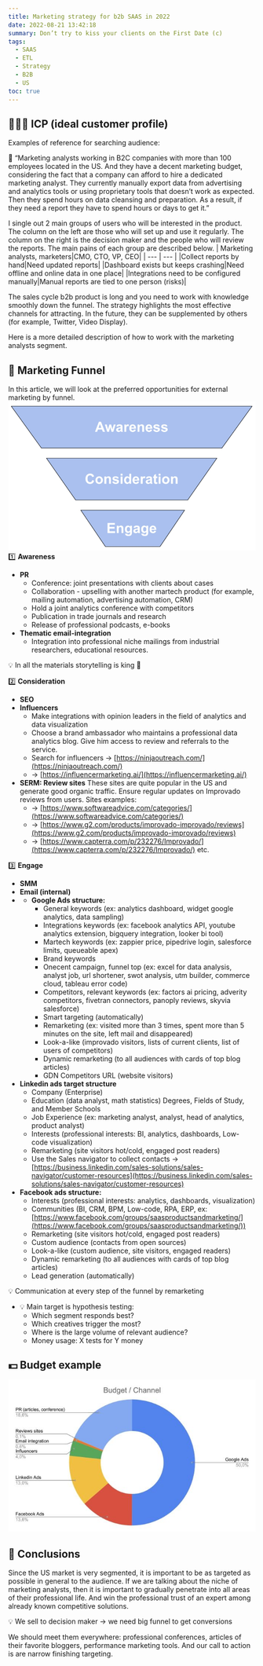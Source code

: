 ```yaml
---
title: Marketing strategy for b2b SAAS in 2022
date: 2022-08-21 13:42:18
summary: Don’t try to kiss your clients on the First Date (c)
tags:
  - SAAS
  - ETL
  - Strategy
  - B2B
  - US
toc: true
---
```


## 👨🏻‍💻 ICP (ideal customer profile)
Examples of reference for searching audience:

📍 “Marketing analysts working in B2C companies with more than 100 employees located in the US. And they have a decent marketing budget, considering the fact that a company can afford to hire a dedicated marketing analyst. They currently manually export data from advertising and analytics tools or using proprietary tools that doesn’t work as expected. Then they spend hours on data cleansing and preparation. As a result, if they need a report they have to spend hours or days to get it.”

I single out 2 main groups of users who will be interested in the product. The column on the left are those who will set up and use it regularly. The column on the right is the decision maker and the people who will review the reports. The main pains of each group are described below.
| Marketing analysts, marketers|CMO, CTO, VP, CEO|
| --- | --- |
|Collect reports by hand|Need updated reports|
|Dashboard exists but keeps crashing|Need offline and online data in one place|
|Integrations need to be configured manually|Manual reports are tied to one person (risks)|

The sales cycle b2b product is long and you need to work with knowledge smoothly down the funnel. The strategy highlights the most effective channels for attracting. In the future, they can be supplemented by others (for example, Twitter, Video Display).

Here is a more detailed description of how to work with the marketing analysts segment.

## 📣 Marketing Funnel
In this article, we will look at the preferred opportunities for external marketing by funnel.
![](funnel.jpg)
1️⃣ **Awareness**
- **PR**
    - Conference: joint presentations with clients about cases
    - Collaboration - upselling with another martech product (for example, mailing automation, advertising automation, CRM)
    - Hold a joint analytics conference with competitors
    - Publication in trade journals and research
    - Release of professional podcasts, e-books
- **Thematic email-integration**
    - Integration into professional niche mailings from industrial researchers, educational resources.

💡 In all the materials storytelling is king 👑

2️⃣ **Consideration**
- **SEO**
- **Influencers**
    - Make integrations with opinion leaders in the field of analytics and data visualization
    - Choose a brand ambassador who maintains a professional data analytics blog. Give him access to review and referrals to the service.
    - Search for influencers → [https://ninjaoutreach.com/](https://ninjaoutreach.com/)
    - → [https://influencermarketing.ai/](https://influencermarketing.ai/)
- **SERM: Review sites**
    These sites are quite popular in the US and generate good organic traffic. Ensure regular updates on Improvado reviews from users. Sites examples:
    - → [https://www.softwareadvice.com/categories/](https://www.softwareadvice.com/categories/)
    - → [https://www.g2.com/products/improvado-improvado/reviews](https://www.g2.com/products/improvado-improvado/reviews)
    - → [https://www.capterra.com/p/232276/Improvado/](https://www.capterra.com/p/232276/Improvado/) etc.

3️⃣ **Engage**
- **SMM**
- **Email (internal)**
- - **Google Ads structure:**    
    - General keywords (ex: analytics dashboard, widget google analytics, data sampling)
    - Integrations keywords (ex: facebook analytics API, youtube analytics extension, bigquery integration, looker bi tool)
    - Martech keywords (ex: zappier price, pipedrive login, salesforce limits, queueable apex)
    - Brand keywords
    - Onecent campaign, funnel top (ex: excel for data analysis, analyst job, url shortener, swot analysis, utm builder, commerce cloud, tableau error code)
    - Competitors, relevant keywords (ex: factors ai pricing, adverity competitors, fivetran connectors, panoply reviews, skyvia salesforce)
    - Smart targeting (automatically)
    - Remarketing (ex: visited more than 3 times, spent more than 5 minutes on the site, left mail and disappeared)
    - Look-a-like (improvado visitors, lists of current clients, list of users of competitors)
    - Dynamic remarketing (to all audiences with cards of top blog articles)
    - GDN Competitors URL (website visitors)
- **Linkedin ads target structure**
    - Company (Enterprise)
    - Education (data analyst, math statistics) Degrees, Fields of Study, and Member Schools
    - Job Experience (ex: marketing analyst, analyst, head of analytics, product analyst)
    - Interests (professional interests: BI, analytics, dashboards, Low-code visualization)
    - Remarketing (site visitors hot/cold, engaged post readers)
    - Use the Sales navigator to collect contacts → [https://business.linkedin.com/sales-solutions/sales-navigator/customer-resources](https://business.linkedin.com/sales-solutions/sales-navigator/customer-resources)
- **Facebook ads structure:**    
    - Interests (professional interests: analytics, dashboards, visualization)
    - Communities (BI, CRM, BPM, Low-code, RPA, ERP, ex: [https://www.facebook.com/groups/saasproductsandmarketing/](https://www.facebook.com/groups/saasproductsandmarketing/))
    - Remarketing (site visitors hot/cold, engaged post readers)
    - Custom audience (contacts from open sources)
    - Look-a-like (custom audience, site visitors, engaged readers)
    - Dynamic remarketing (to all audiences with cards of top blog articles)
    - Lead generation (automatically)

💡 Communication at every step of the funnel by remarketing
- 💡 Main target is hypothesis testing:   
    - Which segment responds best?
    - Which creatives trigger the most?
    - Where is the large volume of relevant audience?
    - Money usage: X tests for Y money

## 💵 Budget example
![](pie_budget.jpeg)
## 📌 Сonclusions
Since the US market is very segmented, it is important to be as targeted as possible in general to the audience. If we are talking about the niche of marketing analysts, then it is important to gradually penetrate into all areas of their professional life. And win the professional trust of an expert among already known competitive solutions.

💡 We sell to decision maker → we need big funnel to get conversions

We should meet them everywhere: professional conferences, articles of their favorite bloggers, performance marketing tools. And our call to action is are narrow finishing targeting.
